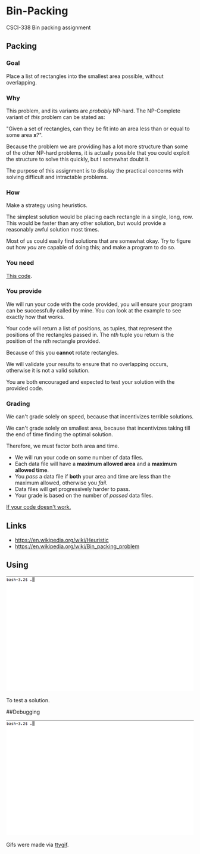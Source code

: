 # Bin-Packing
CSCI-338 Bin packing assignment

## Packing

### Goal 

Place a list of rectangles into the smallest area possible, without overlapping. 

### Why
This problem, and its variants are *probably* NP-hard. The NP-Complete variant of *this* problem can be stated as:

"Given a set of rectangles, can they be fit into an area less than or equal to some area **x**?". 

Because the problem we are providing has a lot more structure than some of the other NP-hard problems, it is actually possible that you could exploit the structure to solve this quickly, but I somewhat doubt it. 

The purpose of this assignment is to display the practical concerns with solving difficult and intractable problems. 

### How
Make a strategy using heuristics. 

The simplest solution would be placing each rectangle in a single, long, row. This would be faster than any other solution, but would provide a reasonably awful solution most times. 

Most of us could easily find solutions that are somewhat okay. Try to figure out how *you* are capable of doing this; and make a program to do so.

### You need
[This code](https://github.com/Alex-Huleatt/Bin-Packing). 

### You provide

We will run your code with the code provided, you will ensure your program can be successfully called by mine. You can look at the example to see exactly how that works. 

Your code will return a list of positions, as tuples, that represent the positions of the rectangles passed in. The n*th* tuple you return is the position of the n*th* rectangle provided. 

Because of this you **cannot** rotate rectangles.

We will validate your results to ensure that no overlapping occurs, otherwise it is not a valid solution.

You are both encouraged and expected to test your solution with the provided code.
### Grading

We can't grade solely on speed, because that incentivizes terrible solutions.

We can't grade solely on smallest area, because that incentivizes taking till the end of time finding the optimal solution.

Therefore, we must factor both area and time.

* We will run your code on some number of data files.
* Each data file will have a **maximum allowed area** and a **maximum allowed time**.
* You *pass* a data file if **both** your area and time are less than the maximum allowed, otherwise you *fail*. 
* Data files will get progressively harder to pass.
* Your grade is based on the number of *passed* data files. 

[If your code doesn't work.](https://www.youtube.com/watch?v=M5QGkOGZubQ)



## Links

* https://en.wikipedia.org/wiki/Heuristic
* https://en.wikipedia.org/wiki/Bin_packing_problem




## Using

![](./images/full.gif)

To test a solution.


##Debugging


![](./images/debug.gif)


Gifs were made via [ttygif](https://github.com/icholy/ttygif).

